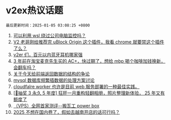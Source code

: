 # v2ex热议话题

`最后更新时间：2025-01-05 03:08:25 +0800`

1. [可以利用 wsl 绕过公司电脑监控吗？](https://www.v2ex.com/t/1102438)
1. [V2 老哥刚给推荐完 uBlock Origin 这个插件，我看 chrome 就要禁这个插件了么？](https://www.v2ex.com/t/1102466)
1. [v2er 们，百元以内蓝牙耳机哪家强](https://www.v2ex.com/t/1102436)
1. [3 年前在淘宝麦克先生买的 AC+，快过期了，想给 mbp 喝个咖啡加钱换新，会翻车吗？](https://www.v2ex.com/t/1102477)
1. [关于今天给前端返回数据的结构的争论](https://www.v2ex.com/t/1102528)
1. [mysql 数据库频繁插数据的处理方案讨论](https://www.v2ex.com/t/1102456)
1. [cloudfalre worker 也许是目前 web 服务部署的一种最佳实践。](https://www.v2ex.com/t/1102503)
1. [[🎁抽奖 3 永久 5 年度] 狂肝一月重构轻翻相册，照片整理新体验， 25 年又有额度了](https://www.v2ex.com/t/1102554)
1. [（VPS）全网首家测评--搬瓦工 power box](https://www.v2ex.com/t/1102483)
1. [2025 不想在国内卷了，假如去越南开店的话可行吗？](https://www.v2ex.com/t/1102515)

